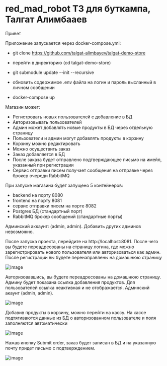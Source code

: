 # red_mad_robot ТЗ для буткампа, Талгат Алимбааев

Привет

Приложение запускается через docker-compose.yml:

- git clone https://github.com/talgat-alimbayev/talgat-demo-store

- перейти в директорию (cd talgat-demo-store)

- git submodule update --init --recursive

- обновить содержимое .env файла на логин и пароль высланный в личном сообщении

- docker-compose up

Магазин может:

- Регистровать новых пользователей с добавление в БД
- Авторизовывать пользователей
- Админ может добавлять новые продукты в БД через отдельную страницу
- Пользователи и админ могут добавлять продукты в корзину
- Корзину можно редактировать
- Можно осуществить заказ
- Заказ добавляется в БД
- После заказа будет отправлено подтверждающее письмо на имейл, указанный при регистрации
- Сервис отправки писем получает сообщения на отправке через брокер очереди RabbitMQ


При запуске магазина будет запущено 5 контейнеров:

- backend на порту 8080
- frontend на порту 8081
- сервис отправки писем на порте 8082
- Postgres БД (стандартный порт)
- RabbitMQ брокер сообщений (стандартные порты)

Админский аккаунт: (admin, admin). Добавить других админов невозможно.

После запуска проекта, перейдите на http://localhost:8081. После чего вы будете переадресованы на страницу логина, где можно зарегистрировать нового пользователя или авторизоваться как админ. После регистрации вы будете перенаправлены на домашнюю страницу

![image](https://user-images.githubusercontent.com/60476903/211169010-4a072a5c-80e4-42f5-a315-d95feb1a12f9.png)

Авторизовавшись, вы будете переадресованы на домашнюю страницу. Админу будет показана ссылка добавления продуктов. Для пользователей ссылка неактивная и не отображается.
Админский акаунт (admin, admin).

![image](https://user-images.githubusercontent.com/60476903/211169410-5c2f1c20-8e56-4c98-8c98-a078d1ea7a30.png)

Добавив продукты в корзину, можно перейти на кассу. На кассе подтягиваются данные из БД о авторизованном пользователе и поля заполняются автоматически

![image](https://user-images.githubusercontent.com/60476903/211169834-745a60a8-2bfa-4c04-a4c9-53ad91aee2fc.png)

Нажав кнопку Submit order, заказ будет записан в БД и на указанную почту придет письмо с подтверждением.

![image](https://user-images.githubusercontent.com/60476903/211169905-7e9a7ca7-11b0-4bc8-b4f1-64a4f4f7df97.png)

